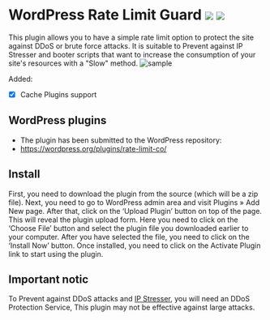 # WordPress Rate Limit Guard ![](https://img.shields.io/badge/Wordpress-Plugin.svg) ![](https://img.shields.io/badge/Version-1.0.1-brightgreen.svg)
This plugin allows you to have a simple rate limit option to protect the site against DDoS or brute force attacks.
It is suitable to Prevent against IP Stresser and booter scripts that want to increase the consumption of your site's resources with a "Slow" method.
![sample](https://github.com/Jhonvalta/WordPress-Rate-Limit-Guard/assets/157971791/0512bd1c-e39a-4683-8c78-8f192d3c328d)

 Added:
- [x] Cache Plugins support

## WordPress plugins
 - The plugin has been submitted to the WordPress repository:
 - https://wordpress.org/plugins/rate-limit-co/

## Install

  First, you need to download the plugin from the source (which will be a zip file). 
	Next, you need to go to WordPress admin area and visit Plugins » Add New page.
  After that, click on the ‘Upload Plugin’ button on top of the page.
	This will reveal the plugin upload form. Here you need to click on the ‘Choose File’ button and select the plugin file you downloaded earlier to your computer.
	After you have selected the file, you need to click on the ‘Install Now’ button.
	Once installed, you need to click on the Activate Plugin link to start using the plugin.
	
## Important notic

To Prevent against DDoS attacks and [IP Stresser](https://github.com/Jhonvalta/prevent_IP_Stresser), you will need an DDoS Protection Service, This plugin may not be effective against large attacks.
